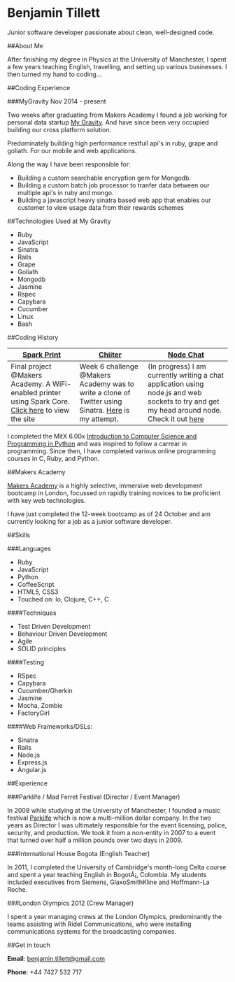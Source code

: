Benjamin Tillett
================

Junior software developer passionate about clean, well-designed code.

##About Me


After finishing my degree in Physics at the University of Manchester, I spent a few years teaching English, travelling, and setting up various businesses. I then turned my hand to coding...

##Coding Experience

###MyGravity Nov 2014 - present

Two weeks after graduating from Makers Academy I found a job working for personal data 
startup [My Gravity](https://mygravity.co/). And have since been very occupied building our cross platform solution. 

Predominately building high performance restfull api's in ruby, grape and goliath. For our mobile and web applications. 

Along the way I have been responsible for:
* Building a custom searchable encryption gem for Mongodb.
* Building a custom batch job processor to tranfer data between our multiple api's in ruby and mongo. 
* Building a javascript heavy sinatra based web app that enables our customer to view usage data from their rewards schemes  


##Technologies Used at My Gravity

* Ruby 
* JavaScript 
* Sinatra
* Rails 
* Grape
* Goliath
* Mongodb 
* Jasmine
* Rspec
* Capybara
* Cucumber
* Linux
* Bash

##Coding History 


| [Spark Print](https://github.com/MakersSpark/Maker-Spark-Server) | [Chiiter](https://github.com/benjamintillett/chitter) | [Node Chat](https://github.com/benjamintillett/node_chat) |
|-----------------|--------- |---------- |
| Final project @Makers Academy. A WiFi-enabled printer using Spark Core. [Click here](http://spark-print-staging.herokuapp.com/) to view the site | Week 6 challenge @Makers Academy was to write a clone of Twitter using Sinatra. [Here](https://benschitter.herokuapp.com/) is my attempt.| (In progress) I am currently writing a chat application using node.js and web sockets to try and get my head around node. Check it out [here](https://cryptic-retreat-7314.herokuapp.com/)

I completed the MitX 6.00x [Introduction to Computer Science and Programming in Python]( 
https://www.edx.org/course/mitx/mitx-6-00-1x-introduction-computer-2841#.VFIWUFOsWwE) and was inspired to follow a carrear in programming. Since then, I have completed various online programming courses in C, Ruby, and Python. 

##Makers Academy

[Makers Academy](http://www.makersacademy.com/) is a highly selective, immersive web development bootcamp in London, focussed on rapidly training novices to be proficient with key web technologies.

I have just completed the 12-week bootcamp as of 24 October and am currently looking for a job as a junior software developer.   


##Skills


###Languages

* Ruby 
* JavaScript
* Python
* CoffeeScript
* HTML5, CSS3
* Touched on: Io, Clojure, C++, C 

####Techniques

* Test Driven Development
* Behaviour Driven Development
* Agile
* SOLID principles 

####Testing

* RSpec
* Capybara 
* Cucumber/Gherkin
* Jasmine 
* Mocha, Zombie
* FactoryGirl

####Web Frameworks/DSLs:

* Sinatra
* Rails 
* Node.js
* Express.js
* Angular.js


##Experience 


###Parklife / Mad Ferret Festival (Director / Event Manager)

In 2008 while studying at the University of Manchester, I founded a music festival [Parkilfe](http://www.parklife.uk.com/index.php) which is now  a multi-million dollar company. In the two years as Director I was ultimately responsible for the event licensing, police, security, and production. We took it from a non-entity in 2007 to a event that turned over half a million pounds over two days in 2009.  


###International House Bogota (English Teacher)

In 2011, I completed the University of Cambridge's month-long Celta course and spent a year teaching English in BogotÃ¡, Colombia. My students included executives from Siemens, GlaxoSmithKline and Hoffmann-La Roche.


###London Olympics 2012 (Crew Manager)

I spent a year managing crews at the London Olympics, predominantly the teams assisting with Ridel Communications, who were installing communications systems for the broadcasting companies.


##Get in touch


**Email**: [benjamin.tillett@gmail.com](mailto:benjamin.tillett@gmail.com)

**Phone**: +44 7427 532 717